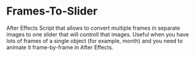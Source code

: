 # Frames-To-Slider
After Effects Script that allows to convert multiple frames in separate images to one slider that will controll that images. Useful when you have lots of frames of a single object (for example, month) and you need to animate it frame-by-frame in After Effects.
